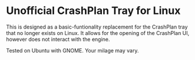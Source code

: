 # Unofficial CrashPlan Tray for Linux

This is designed as a basic-funtionality replacement for the CrashPlan tray that no longer exists on Linux. It allows for
the opening of the CrashPlan UI, however does not interact with the engine.

Tested on Ubuntu with GNOME. Your milage may vary.
